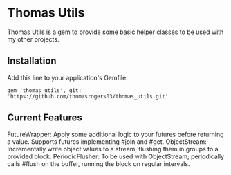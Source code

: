 # Thomas Utils

Thomas Utils is a gem to provide some basic helper classes to be used with my other projects.

## Installation

Add this line to your application's Gemfile:

    gem 'thomas_utils', git: 'https://github.com/thomasrogers03/thomas_utils.git'

## Current Features

FutureWrapper: Apply some additional logic to your futures before returning a value. Supports futures implementing #join and #get.
ObjectStream: Incrementally write object values to a stream, flushing them in groups to a provided block.
PeriodicFlusher: To be used with ObjectStream; periodically calls #flush on the buffer, running the block on regular intervals.
